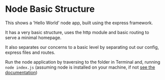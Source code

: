 Node Basic Structure
====================

This shows a 'Hello World' node app, built using the express framework.

It has a very basic structure, uses the http module and basic routing to serve a minimal homepage.

It also separates our concerns to a basic level by separating out our config, express files and routes.

Run the node application by traversing to the folder in Terminal and, running `node index.js` (assuming node is installed on your machine, if not [see the documentation](http://nodejs.org/))